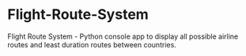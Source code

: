 # Flight-Route-System
Flight Route System - Python console app to display all possible airline routes and least duration routes between countries.
